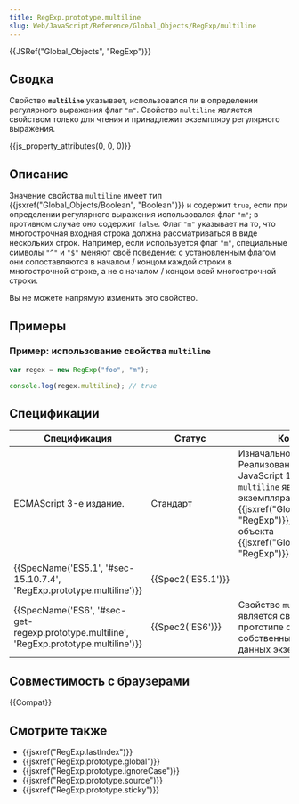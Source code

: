 ```yaml
---
title: RegExp.prototype.multiline
slug: Web/JavaScript/Reference/Global_Objects/RegExp/multiline
---
```


{{JSRef("Global_Objects", "RegExp")}}

## Сводка

Свойство **`multiline`** указывает, использовался ли в определении регулярного выражения флаг `"m"`. Свойство `multiline` является свойством только для чтения и принадлежит экземпляру регулярного выражения.

{{js_property_attributes(0, 0, 0)}}

## Описание

Значение свойства `multiline` имеет тип {{jsxref("Global_Objects/Boolean", "Boolean")}} и содержит `true`, если при определении регулярного выражения использовался флаг `"m"`; в противном случае оно содержит `false`. Флаг `"m"` указывает на то, что многострочная входная строка должна рассматриваться в виде нескольких строк. Например, если используется флаг `"m"`, специальные символы `"^"` и `"$"` меняют своё поведение: с установленным флагом они сопоставляются в началом / концом каждой строки в многострочной строке, а не с началом / концом всей многострочной строки.

Вы не можете напрямую изменить это свойство.

## Примеры

### Пример: использование свойства `multiline`

```js
var regex = new RegExp("foo", "m");

console.log(regex.multiline); // true
```

## Спецификации

| Спецификация                                                                             | Статус             | Комментарии                                                                                                                                                                                                                                 |
| ---------------------------------------------------------------------------------------- | ------------------ | ------------------------------------------------------------------------------------------------------------------------------------------------------------------------------------------------------------------------------------------- |
| ECMAScript 3-е издание.                                                                  | Стандарт           | Изначальное определение. Реализована в JavaScript 1.2. JavaScript 1.5: свойство `multiline` является свойством экземпляра {{jsxref("Global_Objects/RegExp", "RegExp")}}, а не самого объекта {{jsxref("Global_Objects/RegExp", "RegExp")}}. |
| {{SpecName('ES5.1', '#sec-15.10.7.4', 'RegExp.prototype.multiline')}}                    | {{Spec2('ES5.1')}} |                                                                                                                                                                                                                                             |
| {{SpecName('ES6', '#sec-get-regexp.prototype.multiline', 'RegExp.prototype.multiline')}} | {{Spec2('ES6')}}   | Свойство `multiline` теперь является свойством доступа в прототипе объекта, а не собственным свойством данных экземпляра.                                                                                                                   |

## Совместимость с браузерами

{{Compat}}

## Смотрите также

- {{jsxref("RegExp.lastIndex")}}
- {{jsxref("RegExp.prototype.global")}}
- {{jsxref("RegExp.prototype.ignoreCase")}}
- {{jsxref("RegExp.prototype.source")}}
- {{jsxref("RegExp.prototype.sticky")}}
